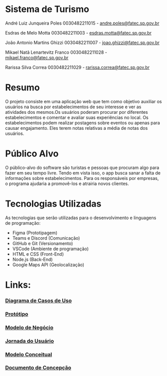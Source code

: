 # Sistema de Turismo
 
André Luiz Junqueira Poles 0030482211015 - andre.poles@fatec.sp.gov.br

Esdras de Melo Motta 0030482211003 - esdras.motta@fatec.sp.gov.br

João Antonio Martins Ghizzi 0030482211007 - joao.ghizzi@fatec.sp.gov.br

Mikael Natã Lenartevitz Franco 0030482211028 -
mikael.franco@fatec.sp.gov.br

Rarissa Silva Correa 0030482211029 - rarissa.correa@fatec.sp.gov.br

# Resumo

O projeto consiste em uma aplicação web que tem como objetivo auxiliar os usuários na busca por estabelecimentos de seu interesse e ver as atividades dos mesmos.Os usuários poderam procurar por diferentes estabelecimentos e comentar e avaliar suas experiências no local.
Os estabelecimentos podem realizar postagens sobre eventos ou apenas para causar engajamento. Eles terem notas relativas a média de notas dos usuários.

# Público Alvo

O público-alvo do software são turistas e pessoas que procuram algo para fazer em seu tempo livre. Tendo em vista isso, o app busca sanar a falta de informações sobre estabelecimentos. Para os responsáveis por empresas, o programa ajudaria a promovê-los e atrairia novos clientes.

# Tecnologias Utilizadas

As tecnologias que serão utilizadas para o desenvolvimento e linguagens de programação: 
- Figma (Prototipagem)
- Teams e Discord (Comunicação)
- GitHub e Git (Versionamento)
- VSCode (Ambiente de programação)
- HTML e CSS (Front-End)
- Node.js (Back-End)
- Google Maps API (Geolocalização) 

# Links:
### <a href="https://lucid.app/lucidchart/7e5d4a5b-7d8f-460a-9f3d-a2c47970a416/edit">Diagrama de Casos de Uso</a>

### <a href="https://www.figma.com/file/IE94BwftsBzg2sBjKqSAVz/DESKTOP-TURISMO?type=design&node-id=0-1&mode=design&t=Kv46qBwQhb9yBGRW-0">Protótipo</a>

### <a href="https://fatecspgov-my.sharepoint.com/:p:/g/personal/andre_poles_fatec_sp_gov_br/EVsN_n84JbxAlmkTDptQ_G4Bvv_zl8eQ-dwS6wGw6DY28A?e=Le76O3">Modelo de Negócio</a>

### <a href="https://fatecspgov-my.sharepoint.com/:p:/g/personal/andre_poles_fatec_sp_gov_br/EaOzSkjZxpBDk-JD-59g5tgBBAnvO68OCVbqRPguL4AbyQ?e=mcbeAh">Jornada do Usuário</a>

### <a href="https://lucid.app/lucidchart/d38caa9a-6ee6-47dc-b400-dd89c98db3d1/edit?beaconFlowId=9E268D0CBE39F85C&invitationId=inv_d836213e-db56-4164-83c2-1d32c7cd8e8e&page=0_0#a">Modelo Conceitual</a>

### <a href="https://fatecspgov-my.sharepoint.com/:w:/g/personal/andre_poles_fatec_sp_gov_br/EWhZwXkGHWxHmmHVGyxFa1gBpzzSbIPkhIlsQ2ggKfG6DQ?e=bBaJue">Documento de Concepção</a>

